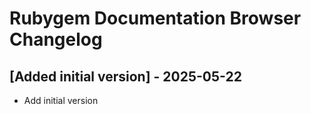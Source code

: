 # Rubygem Documentation Browser Changelog

## [Added initial version] - 2025-05-22

- Add initial version
